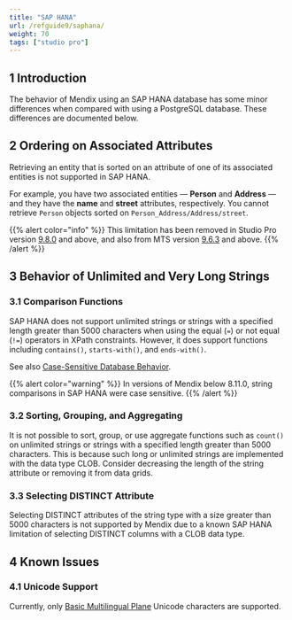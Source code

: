 ```yaml
---
title: "SAP HANA"
url: /refguide9/saphana/
weight: 70
tags: ["studio pro"]
---
```


## 1 Introduction

The behavior of Mendix using an SAP HANA  database has some minor differences when compared with using a PostgreSQL database. These differences are documented below.

## 2 Ordering on Associated Attributes

Retrieving an entity that is sorted on an attribute of one of its associated entities is not supported in SAP HANA.

For example, you have two associated entities — **Person** and **Address** — and they have the **name** and **street** attributes, respectively. You cannot retrieve `Person` objects sorted on `Person_Address/Address/street`. 

{{% alert color="info" %}}
This limitation has been removed in Studio Pro version [9.8.0](/releasenotes/studio-pro/9.8/) and above, and also from MTS version [9.6.3](/releasenotes/studio-pro/9.6/#963) and above.
{{% /alert %}}

## 3 Behavior of Unlimited and Very Long Strings

### 3.1 Comparison Functions

SAP HANA does not support unlimited strings or strings with a specified length greater than 5000 characters when using the equal (`=`) or not equal (`!=`) operators in XPath constraints. However, it does support functions including `contains()`, `starts-with()`, and `ends-with()`.

See also [Case-Sensitive Database Behavior](/refguide9/case-sensitive-database-behavior/).

{{% alert color="warning" %}}
In versions of Mendix below 8.11.0, string comparisons in SAP HANA were case sensitive.
{{% /alert %}}

### 3.2 Sorting, Grouping, and Aggregating

It is not possible to sort, group, or use aggregate functions such as `count()` on unlimited strings or strings with a specified length greater than 5000 characters. This is because such long or unlimited strings are implemented with the data type CLOB. Consider decreasing the length of the string attribute or removing it from data grids.  

### 3.3 Selecting DISTINCT Attribute

Selecting DISTINCT attributes of the string type with a size greater than 5000 characters is not supported by Mendix due to a known SAP HANA limitation of selecting DISTINCT columns with a CLOB data type.
 
## 4 Known Issues

### 4.1 Unicode Support

Currently, only [Basic Multilingual Plane](https://en.wikipedia.org/wiki/Plane_(Unicode)#Basic_Multilingual_Plane) Unicode characters are supported.
